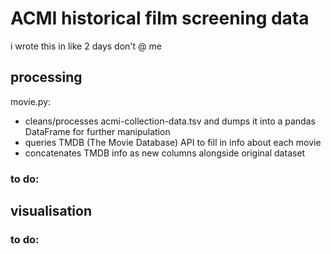 # ACMI historical film screening data 
i wrote this in like 2 days don't @ me
## processing

movie.py:

* cleans/processes acmi-collection-data.tsv and dumps it into a pandas DataFrame for further manipulation
* queries TMDB (The Movie Database) API to fill in info about each movie
* concatenates TMDB info as new columns alongside original dataset

### to do:

## visualisation
### to do: